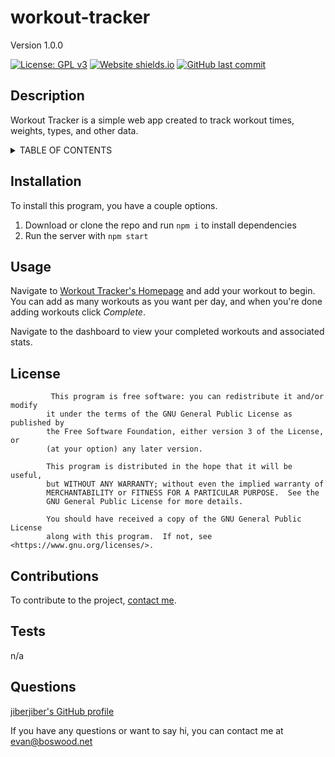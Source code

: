 # workout-tracker 

 Version 1.0.0 

 [![License: GPL v3](https://img.shields.io/badge/License-GPLv3-blue.svg)](https://www.gnu.org/licenses/gpl-3.0) [![Website shields.io](https://img.shields.io/website-up-down-green-red/http/workout-tracker-emb.herokuapp.com.svg)](http://workout-tracker-emb.herokuapp.com/)  [![GitHub last commit](https://img.shields.io/github/last-commit/jiberjiber/workout-tracker)](https://github.com/jiberjiber/workout-tracker/graphs/commit-activity) 

 ## Description 
 Workout Tracker is a simple web app created to track workout times, weights, types, and other data. 

 <details>
<summary>TABLE OF CONTENTS</summary>
<p>

- [Installation](#installation)
- [Usage](#usage)
- [License](#license)
- [Contributing](#contributions)
- [Tests](#tests)
- [Questions](#questions)

</p>
</details> 

 ## Installation 
 To install this program, you have a couple options. 
1. Download or clone the repo and run ```npm i``` to install dependencies
2. Run the server with ```npm start```

 ## Usage 
 Navigate to [Workout Tracker's Homepage](http://workout-tracker-emb.herokuapp.com/) and add your workout to begin. You can add as many workouts as you want per day, and when you're done adding workouts click *Complete*.

Navigate to the dashboard to view your completed workouts and associated stats. 

 ## License 
 			 This program is free software: you can redistribute it and/or modify
            it under the terms of the GNU General Public License as published by
            the Free Software Foundation, either version 3 of the License, or
            (at your option) any later version.
        
            This program is distributed in the hope that it will be useful,
            but WITHOUT ANY WARRANTY; without even the implied warranty of
            MERCHANTABILITY or FITNESS FOR A PARTICULAR PURPOSE.  See the
            GNU General Public License for more details.
        
            You should have received a copy of the GNU General Public License
            along with this program.  If not, see <https://www.gnu.org/licenses/>. 

 ## Contributions 
 To contribute to the project, [contact me](#questions). 

 ## Tests 
 n/a 

 ## Questions 
 [jiberjiber's GitHub profile](http://www.github.com/jiberjiber)

If you have any questions or want to say hi, you can contact me at evan@boswood.net 


